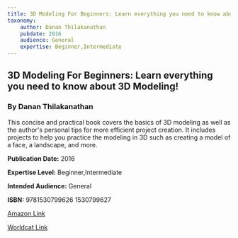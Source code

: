 ```yaml
---
title: 3D Modeling For Beginners: Learn everything you need to know about 3D Modeling!
taxonomy:
	author: Danan Thilakanathan
	pubdate: 2016
	audience: General
	expertise: Beginner,Intermediate
---
```

## 3D Modeling For Beginners: Learn everything you need to know about 3D Modeling!
### By Danan Thilakanathan
This concise and practical book covers the basics of 3D modeling as well as the author's personal tips for more efficient project creation.  It includes projects to help you practice the modeling in 3D such as creating a model of a face, a landscape, and more.

**Publication Date:** 2016

**Expertise Level:** Beginner,Intermediate

**Intended Audience:** General

**ISBN:** 9781530799626 1530799627

[Amazon Link](https://www.amazon.com/3D-Modeling-Beginners-Learn-everything-ebook/dp/B01DJ2I930/ref=sr_1_1?keywords=3D+modeling+for+beginners+%3A+learn+everything+you+need+to+know+about+3D+modeling%21&qid=1575758323&sr=8-1)

[Worldcat Link](https://www.worldcat.org/title/3d-modeling-for-beginners-learn-everything-you-need-to-know-about-3d-modeling/oclc/959283280&referer=brief_results)